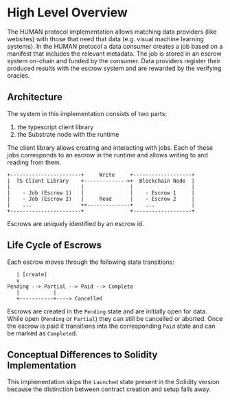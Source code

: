 # High Level Overview

The HUMAN protocol implementation allows matching data providers (like websites) with those that
need that data (e.g. visual machine learning systems).
In the HUMAN protocol a data consumer creates a job based on a manifest that includes the relevant
metadata. The job is stored in an escrow system on-chain and funded by the consumer. Data providers
register their produced results with the escrow system and are rewarded by the verifying oracles.

## Architecture

The system in this implementation consists of two parts:

1. the typescript client library
2. the Substrate node with the runtime

The client library allows creating and interacting with jobs. Each of these jobs corresponds to an
escrow in the runtime and allows writing to and reading from them.

```
+-----------------------+     Write     +-------------------+
|  TS Client Library    +-------------->+  Blockchain Node  |
|                       |               |                   |
|    - Job (Escrow 1)   |               |    - Escrow 1     |
|    - Job (Escrow 2)   |     Read      |    - Escrow 2     |
|    ...                +<--------------+    ...            |
+-----------------------+               +-------------------+
```

Escrows are uniquely identified by an escrow id.

## Life Cycle of Escrows

Each escrow moves through the following state transitions:

```
   | [create]
   v
Pending --> Partial --> Paid --> Complete
   |           |
   +-----------+----> Cancelled
```

Escrows are created in the `Pending` state and are initially open for data. While open (`Pending` or
`Partial`) they can still be cancelled or aborted. Once the escrow is paid it transitions into the
corresponding `Paid` state and can be marked as `Complete`d.

## Conceptual Differences to Solidity Implementation

This implementation skips the `Launched` state present in the Solidity version because the distinction
between contract creation and setup falls away.
